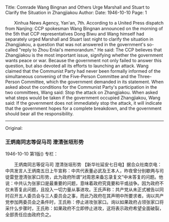 Title: Comrade Wang Bingnan and Others Urge Marshall and Stuart to Clarify the Situation in Zhangjiakou
Author:
Date: 1946-10-10
Page: 1

　　Xinhua News Agency, Yan'an, 7th. According to a United Press dispatch from Nanjing: CCP spokesman Wang Bingnan announced on the morning of the 5th that CCP representatives Dong Biwu and Wang himself had separately urged Marshall and Stuart last night to clarify the situation in Zhangjiakou, a question that was not answered in the government's so-called "reply to Zhou Enlai's memorandum." He said: The CCP believes that Zhangjiakou is the most important issue, signifying whether the government wants peace or war. Because the government not only failed to answer this question, but also devoted all its efforts to launching an attack. Wang claimed that the Communist Party had never been formally informed of the simultaneous convening of the Five-Person Committee and the Three-Person Committee, which the government demanded in its statement. When asked about the conditions for the Communist Party's participation in the two committees, Wang said: Stop the attack on Zhangjiakou. When asked what steps would be taken if the government occupied Zhangjiakou, Wang said: If the government does not immediately stop the attack, it will indicate that the government hopes for a complete breakdown, and the government should bear all the responsibility.



<hr /> 

Original: 


### 王炳南同志等促马司  澄清张垣形势

1946-10-10
第1版()
专栏：

　　王炳南同志等促马司
    澄清张垣形势
    【新华社延安七日电】据合众社南京电：中共发言人王炳南五日上午宣称：中共代表董必武及王本人，昨夜曾分别歇两与司徒雷登澄清张家口形势，此为政府所谓“对周恩来备忘录复文”中未答复的问题。他说：中共认为张家口是最重要的问题，意味着政府究竟要和平或战争。因为政府不仅未答复此问题，且投入一切力量从事进攻。王氏声称：共产党从未正式被告以同时召开五人委员会与三人委员会之事，而此乃政府在其声明中所要求者。询以共产党参加两委员会之条件时，王氏称：停止进攻张家口。询以如果政府占领张家口将采什么步骤时，王氏称：如果政府不立即停止进攻，这将表示政府希望全面破裂，全部责任应由政府负之。
